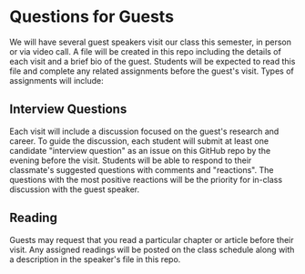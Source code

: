 # Questions for Guests

We will have several guest speakers visit our class this semester, in person or via video call. A file will be created in this repo including the details of each visit and a brief bio of the guest. Students will be expected to read this file and complete any related assignments before the guest's visit. Types of assignments will include:

## Interview Questions
Each visit will include a discussion focused on the guest's research and career. To guide the discussion, each student will submit at least one candidate "interview question" as an issue on this GitHub repo by the evening before the visit. Students will be able to respond to their classmate's suggested questions with comments and "reactions". The questions with the most positive reactions will be the priority for in-class discussion with the guest speaker. 

## Reading
Guests may request that you read a particular chapter or article before their visit. Any assigned readings will be posted on the class schedule along with a description in the speaker's file in this repo. 
